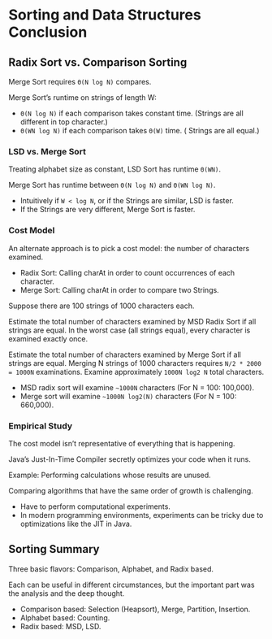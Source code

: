 # Sorting and Data Structures Conclusion

## Radix Sort vs. Comparison Sorting

Merge Sort requires `Θ(N log N)` compares.

Merge Sort’s runtime on strings of length W:
* `Θ(N log N)` if each comparison takes constant time. (Strings are all different in top character.)
* `Θ(WN log N)` if each comparison takes `Θ(W)` time. (   Strings are all equal.)

### LSD vs. Merge Sort

Treating alphabet size as constant, LSD Sort has runtime `Θ(WN)`. 

Merge Sort has runtime between `Θ(N log N)` and `Θ(WN log N)`.

* Intuitively if `W < log N`, or if the Strings are similar, LSD is faster.
* If the Strings are very different, Merge Sort is faster.

### Cost Model

An alternate approach is to pick a cost model: the number of characters examined.
* Radix Sort: Calling charAt in order to count occurrences of each character.
* Merge Sort: Calling charAt in order to compare two Strings.

Suppose there are 100 strings of 1000 characters each.

Estimate the total number of characters examined by MSD Radix Sort if all strings are equal. In the worst case (all strings equal), every character is examined exactly once. 

Estimate the total number of characters examined by Merge Sort if all strings are equal. Merging N strings of 1000 characters requires `N/2 * 2000 = 1000N` examinations. Examine approximately `1000N log2 N` total characters.

* MSD radix sort will examine `~1000N` characters (For N = 100: 100,000).
* Merge sort will examine `~1000N log2(N)` characters (For N = 100: 660,000).

### Empirical Study

The cost model isn’t representative of everything that is happening.

Java’s Just-In-Time Compiler secretly optimizes your code when it runs. 

Example: Performing calculations whose results are unused.

Comparing algorithms that have the same order of growth is challenging.
* Have to perform computational experiments.
* In modern programming environments, experiments can be tricky due to optimizations like the JIT in Java.

## Sorting Summary

Three basic flavors: Comparison, Alphabet, and Radix based.

Each can be useful in different circumstances, but the important part was the analysis and the deep thought.

* Comparison based: Selection (Heapsort), Merge, Partition, Insertion.
* Alphabet based: Counting.
* Radix based: MSD, LSD.
